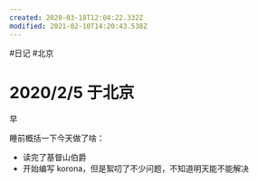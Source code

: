 ```yaml
---
created: 2020-03-18T12:04:22.332Z
modified: 2021-02-10T14:20:43.538Z
---
```

#日记 #北京 

# 2020/2/5 于北京

<!-- @timer "date":"Wed Feb 05 2020 09:38:31 GMT+0800 (CST)" -->

早

<!-- @timer "date":"Wed Feb 05 2020 23:40:21 GMT+0800 (CST)","duration":"about 14 hours" -->

睡前概括一下今天做了啥：

- 读完了基督山伯爵
- 开始编写 korona，但是絮叨了不少问题，不知道明天能不能解决
